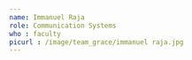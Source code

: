 ```yaml
---
name: Immanuel Raja 
role: Communication Systems
who : faculty
picurl : /image/team_grace/immanuel raja.jpg
---
```

